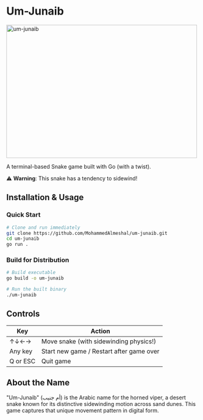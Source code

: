 # Um-Junaib

<img width="500" height="350" alt="um-junaib" src="https://github.com/user-attachments/assets/b752cd0a-a74b-4080-a074-377dcd0aadc6" />

A terminal-based Snake game built with Go (with a twist).

⚠️ **Warning**: This snake has a tendency to sidewind!


## Installation & Usage

### Quick Start
```bash
# Clone and run immediately
git clone https://github.com/MohammedAlmeshal/um-junaib.git
cd um-junaib
go run .
```

### Build for Distribution
```bash
# Build executable
go build -o um-junaib

# Run the built binary
./um-junaib
```

## Controls

| Key | Action |
|-----|--------|
| ↑↓←→ | Move snake (with sidewinding physics!) |
| Any key | Start new game / Restart after game over |
| Q or ESC | Quit game |


## About the Name

"Um-Junaib" (أم جنيب) is the Arabic name for the horned viper, a desert snake known for its distinctive sidewinding motion across sand dunes. This game captures that unique movement pattern in digital form.
